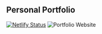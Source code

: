 ## Personal Portfolio

[![Netlify Status](https://api.netlify.com/api/v1/badges/4462b167-0218-4a72-8ed3-29215299bd5f/deploy-status)](https://app.netlify.com/sites/amazing-villani-996de4/deploys)
![Portfolio Website](https://i.ibb.co/WgPMpts/image.png)
